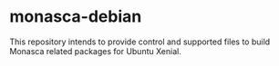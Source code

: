 # monasca-debian

This repository intends to provide control and supported files to build Monasca
related packages for Ubuntu Xenial.
